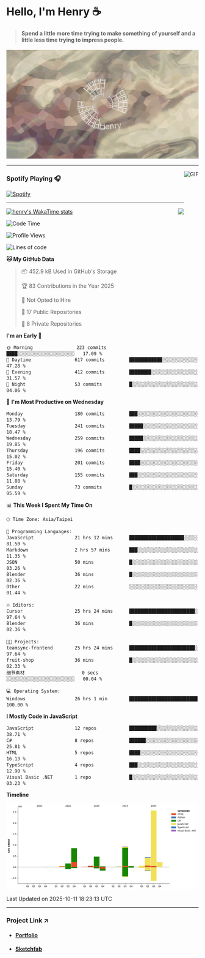 # Hello, I'm Henry :coffee:

> #### Spend a little more time trying to make something of yourself and a little less time trying to impress people.
 
![](./images/cover.jpg)

---

<img align="right" alt="GIF" height="170px" src="https://media.giphy.com/media/J5B1Y8QZnzXXbLQIBu/giphy.gif" />

### Spotify Playing 🎧

[![Spotify](https://spotify-recently-played-beta.vercel.app/api/spotify)](https://open.spotify.com/user/31uznrpamxhroyd2bt7xchxgnhce)

---

<img align="right" src="https://github-readme-stats.vercel.app/api/top-langs/?username=henry5720&theme=tokyonight&hide_title=false" />

[![henry's WakaTime stats](https://github-readme-stats.vercel.app/api/wakatime?username=@henry5720&layout=compact)](https://github.com/anuraghazra/github-readme-stats)

<!--START_SECTION:waka-->
![Code Time](http://img.shields.io/badge/Code%20Time-566%20hrs%2015%20mins-blue)

![Profile Views](http://img.shields.io/badge/Profile%20Views-2-blue)

![Lines of code](https://img.shields.io/badge/From%20Hello%20World%20I%27ve%20Written-5.9%20million%20lines%20of%20code-blue)

**🐱 My GitHub Data** 

> 📦 452.9 kB Used in GitHub's Storage 
 > 
> 🏆 83 Contributions in the Year 2025
 > 
> 🚫 Not Opted to Hire
 > 
> 📜 17 Public Repositories 
 > 
> 🔑 8 Private Repositories 
 > 
**I'm an Early 🐤** 

```text
🌞 Morning                223 commits         ████░░░░░░░░░░░░░░░░░░░░░   17.09 % 
🌆 Daytime                617 commits         ████████████░░░░░░░░░░░░░   47.28 % 
🌃 Evening                412 commits         ████████░░░░░░░░░░░░░░░░░   31.57 % 
🌙 Night                  53 commits          █░░░░░░░░░░░░░░░░░░░░░░░░   04.06 % 
```
📅 **I'm Most Productive on Wednesday** 

```text
Monday                   180 commits         ███░░░░░░░░░░░░░░░░░░░░░░   13.79 % 
Tuesday                  241 commits         █████░░░░░░░░░░░░░░░░░░░░   18.47 % 
Wednesday                259 commits         █████░░░░░░░░░░░░░░░░░░░░   19.85 % 
Thursday                 196 commits         ████░░░░░░░░░░░░░░░░░░░░░   15.02 % 
Friday                   201 commits         ████░░░░░░░░░░░░░░░░░░░░░   15.40 % 
Saturday                 155 commits         ███░░░░░░░░░░░░░░░░░░░░░░   11.88 % 
Sunday                   73 commits          █░░░░░░░░░░░░░░░░░░░░░░░░   05.59 % 
```


📊 **This Week I Spent My Time On** 

```text
🕑︎ Time Zone: Asia/Taipei

💬 Programming Languages: 
JavaScript               21 hrs 12 mins      ████████████████████░░░░░   81.50 % 
Markdown                 2 hrs 57 mins       ███░░░░░░░░░░░░░░░░░░░░░░   11.35 % 
JSON                     50 mins             █░░░░░░░░░░░░░░░░░░░░░░░░   03.26 % 
Blender                  36 mins             █░░░░░░░░░░░░░░░░░░░░░░░░   02.36 % 
Other                    22 mins             ░░░░░░░░░░░░░░░░░░░░░░░░░   01.44 % 

🔥 Editors: 
Cursor                   25 hrs 24 mins      ████████████████████████░   97.64 % 
Blender                  36 mins             █░░░░░░░░░░░░░░░░░░░░░░░░   02.36 % 

🐱‍💻 Projects: 
teamsync-frontend        25 hrs 24 mins      ████████████████████████░   97.64 % 
fruit-shop               36 mins             █░░░░░░░░░░░░░░░░░░░░░░░░   02.33 % 
细节素材                     0 secs              ░░░░░░░░░░░░░░░░░░░░░░░░░   00.04 % 

💻 Operating System: 
Windows                  26 hrs 1 min        █████████████████████████   100.00 % 
```

**I Mostly Code in JavaScript** 

```text
JavaScript               12 repos            ██████████░░░░░░░░░░░░░░░   38.71 % 
C#                       8 repos             ██████░░░░░░░░░░░░░░░░░░░   25.81 % 
HTML                     5 repos             ████░░░░░░░░░░░░░░░░░░░░░   16.13 % 
TypeScript               4 repos             ███░░░░░░░░░░░░░░░░░░░░░░   12.90 % 
Visual Basic .NET        1 repo              █░░░░░░░░░░░░░░░░░░░░░░░░   03.23 % 
```



**Timeline**

![Lines of Code chart](https://raw.githubusercontent.com/henry5720/henry5720/main/assets/bar_graph.png)


 Last Updated on 2025-10-11 18:23:13 UTC
<!--END_SECTION:waka-->

---

### Project Link ↗️

- #### [Portfolio](https://drive.google.com/file/d/1kb96bzn4Bhdb4pImsUvKz9Oi9cx455D2/view?usp=drivesdk)
- #### [Sketchfab](https://sketchfab.com/henry4294967296/models)

